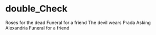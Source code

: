 # double_Check
Roses for the dead
Funeral for a friend
The devil wears Prada
Asking Alexandria
Funeral for a friend
